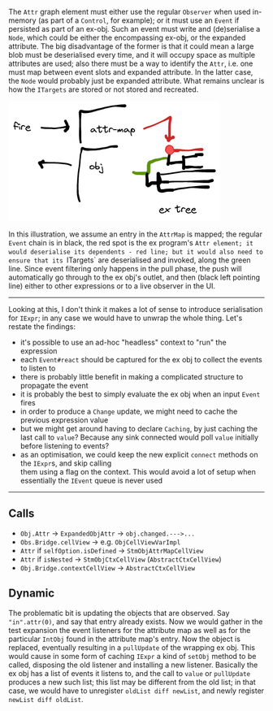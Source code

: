 The `Attr` graph element must either use the regular `Observer` when used in-memory (as part of a `Control`, for
example); or it must use an `Event` if persisted as part of an ex-obj. Such an event must write and (de)serialise
a `Node`, which could be either the encompassing ex-obj, or the expanded attribute. The big disadvantage of the
former is that it could mean a large blob must be deserialised every time, and it will occupy space as multiple
attributes are used; also there must be a way to identify the `Attr`, i.e. one must map between event slots and
expanded attribute. In the latter case, the `Node` would probably just be expanded attribute. What remains unclear
is how the `ITargets` are stored or not stored and recreated. 

![illustration](attr-fire-2021-12-27-1134.png)

In this illustration, we assume an entry in the `AttrMap` is mapped; the regular `Event` chain is in black,
the red spot is the ex program's `Attr element; it would deserialise its dependents - red line; but it would also
need to ensure that its `ITargets` are deserialised and invoked, along the green line. Since
event filtering only happens in the pull phase, the push will automatically go through to the
ex obj's outlet, and then (black left pointing line) either to other expressions or to a live
observer in the UI.

---

Looking at this, I don't think it makes a lot of sense to introduce serialisation for `IExpr`; in any case we
would have to unwrap the whole thing. Let's restate the findings:

- it's possible to use an ad-hoc "headless" context to "run" the expression
- each `Event#react` should be captured for the ex obj to collect the events to listen to
- there is probably little benefit in making a complicated structure to propagate the event
- it is probably the best to simply evaluate the ex obj when an input `Event` fires
- in order to produce a `Change` update, we might need to cache the previous expression value
- but we might get around having to declare `Caching`, by just caching the last call to `value`?
  Because any sink connected would poll `value` initially before listening to events?
- as an optimisation, we could keep the new explicit `connect` methods on the `IExpr`s, and skip calling  
  them using a flag on the context. This would avoid a lot of setup when essentially the `IEvent` queue
  is never used

---

## Calls

- `Obj.Attr` -> `ExpandedObjAttr` -> `obj.changed.--->...`
- `Obs.Bridge.cellView` -> e.g. `ObjCellViewVarImpl`
- `Attr` if `selfOption.isDefined` -> `StmObjAttrMapCellView`
- `Attr` if `isNested` -> `StmObjCtxCellView` (`AbstractCtxCellView`)
- `Obj.Bridge.contextCellView` -> `AbstractCtxCellView`

## Dynamic

The problematic bit is updating the objects that are observed. Say `"in".attr(0)`, and say that entry already
exists. Now we would gather in the test expansion the event listeners for the attribute map as well as for
the particular `IntObj` found in the attribute map's entry. Now the object is replaced, eventually resulting
in a `pullUpdate` of the wrapping ex obj. This would cause in some form of caching `IExpr` a kind of
`setObj` method to be called, disposing the old listener and installing a new listener. Basically the
ex obj has a list of events it listens to, and the call to `value` or `pullUpdate` produces a new such list;
this list may be different from the old list; in that case, we would have to unregister `oldList diff newList`,
and newly register `newList diff oldList`.
